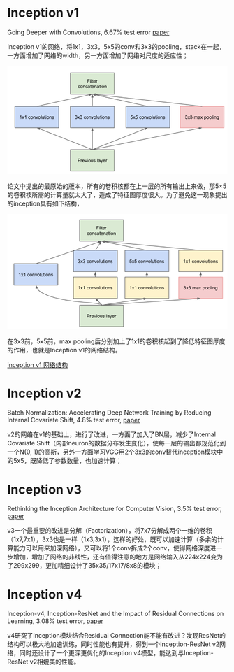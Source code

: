 # Inception v1
Going Deeper with Convolutions, 6.67% test error [paper](https://arxiv.org/pdf/1409.4842.pdf)

Inception v1的网络，将1x1，3x3，5x5的conv和3x3的pooling，stack在一起，一方面增加了网络的width，另一方面增加了网络对尺度的适应性；

![inception 结构](https://github.com/shaoxq/projects/blob/master/figs/inception-v1-1.png?raw=true)

论文中提出的最原始的版本，所有的卷积核都在上一层的所有输出上来做，那5×5的卷积核所需的计算量就太大了，造成了特征图厚度很大。为了避免这一现象提出的inception具有如下结构，

![inception 结构](https://github.com/shaoxq/projects/blob/master/figs/inception-v1-2.png?raw=true)

在3x3前，5x5前，max pooling后分别加上了1x1的卷积核起到了降低特征图厚度的作用，也就是Inception v1的网络结构。

[inception v1 网络结构](https://github.com/shaoxq/projects/blob/master/figs/inception-v1.jpg?raw=true)

# Inception v2
Batch Normalization: Accelerating Deep Network Training by Reducing Internal Covariate Shift, 4.8% test error, [paper](https://arxiv.org/pdf/1502.03167.pdf)

v2的网络在v1的基础上，进行了改进，一方面了加入了BN层，减少了Internal Covariate Shift（内部neuron的数据分布发生变化），使每一层的输出都规范化到一个N(0, 1)的高斯，另外一方面学习VGG用2个3x3的conv替代inception模块中的5x5，既降低了参数数量，也加速计算；

# Inception v3
Rethinking the Inception Architecture for Computer Vision, 3.5% test error,  [paper](https://arxiv.org/pdf/1512.00567.pdf)

v3一个最重要的改进是分解（Factorization），将7x7分解成两个一维的卷积（1x7,7x1），3x3也是一样（1x3,3x1），这样的好处，既可以加速计算（多余的计算能力可以用来加深网络），又可以将1个conv拆成2个conv，使得网络深度进一步增加，增加了网络的非线性，还有值得注意的地方是网络输入从224x224变为了299x299，更加精细设计了35x35/17x17/8x8的模块；

# Inception v4
Inception-v4, Inception-ResNet and the Impact of Residual Connections on Learning, 3.08% test error, [paper](https://arxiv.org/pdf/1602.07261.pdf)

v4研究了Inception模块结合Residual Connection能不能有改进？发现ResNet的结构可以极大地加速训练，同时性能也有提升，得到一个Inception-ResNet v2网络，同时还设计了一个更深更优化的Inception v4模型，能达到与Inception-ResNet v2相媲美的性能。

